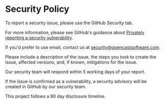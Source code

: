 # Security Policy

To report a security issue, please use the GitHub Security tab.

For more information, please see GitHub's guidance about [Privately reporting a security vulnerability](https://docs.github.com/en/code-security/security-advisories/guidance-on-reporting-and-writing/privately-reporting-a-security-vulnerability).

If you'd prefer to use email, contact us at security@opencastsoftware.com.

Please include a description of the issue, the steps you took to create the issue, affected versions, and, if known, mitigations for the issue.

Our security team will respond within 5 working days of your report.

If the issue is confirmed as a vulnerability, a security advisory will be created in GitHub by our security team.

This project follows a 90 day disclosure timeline.
